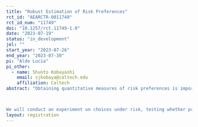 ```yaml
---
title: "Robust Estimation of Risk Preferences"
rct_id: "AEARCTR-0011749"
rct_id_num: "11749"
doi: "10.1257/rct.11749-1.0"
date: "2023-07-19"
status: "in_development"
jel: ""
start_year: "2023-07-26"
end_year: "2023-07-30"
pi: "Aldo Lucia"
pi_other:
  - name: Shunto Kobayashi
    email: sjkobaya@caltech.edu
    affiliation: Caltech
abstract: "Obtaining quantitative measures of risk preferences is important because it enables researchers to formulate predictions. However, the stringent assumptions on which these predictions rely often raise concerns about external validity: can these estimated models produce reliable predictions beyond the specific settings from which they were derived? In this paper, we study preferences under risk that may deviate from Expected Utility (EU) by relaxing its fundamental and most disputed assumption: the independence axiom. Rather than committing to a specific non-EU model, we estimate the set of utility functions that characterize the largest subrelation of a preference that satisfies the independence axiom. Without making further assumptions on preferences, this approach allows us to predict choices between two lotteries when one lottery is better for all utilities. 

We will conduct an experiment on choices under risk, testing whether predictions generated with our approach, despite being less granular, are more accurate out-of-sample than those obtained with specific economic models or machine learning algorithms."
layout: registration
---
```


